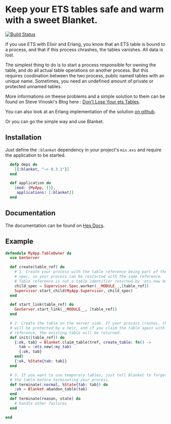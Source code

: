 # Keep your ETS tables safe and warm with a sweet Blanket.

[![Build Status](https://travis-ci.org/niahoo/blanket.svg?branch=master)](https://travis-ci.org/niahoo/blanket)

If you use ETS with Elixir and Erlang, you know that an ETS table is bound to a process, and that if this process chrashes, the tables vanishes. All data is lost.

The simplest thing to do is to start a process responsible for owning the table, and do all actual table operations on another process. But this requires coodination between the two process, public named tables with an unique name. Sometimes, you need an undefined amount of private or protected unnamed tables.

More informations on theese problems and a simple solution to them can be found on Steve Vinoski's Blog here : [Don't Lose Your ets Tables](http://steve.vinoski.net/blog/2011/03/23/dont-lose-your-ets-tables/).

You can also look at an Erlang implementation of the solution [on github](https://github.com/DeadZen/etsgive).

Or you can go the simple way and use Blanket.

## Installation

Just define	the `:blanket` dependency in your project's `mix.exs` and require the application to be started.

```elixir
  defp deps do
    [{:blanket, "~> 0.3.1"}]
  end

  def application do
    [mod: {MyApp, []},
     applications: [:blanket]]
  end
```

## Documentation

The documentation can be found on [Hex Docs](https://hexdocs.pm/blanket/Blanket.html).

## Example

```elixir
defmodule MyApp.TableOwner do
  use GenServer

  def create(table_ref) do
    # 1. Create your process with the table reference being part of the child
    # spec, so your process can be restarted with the same reference.
    # Table reference is not a table identifier returned by :ets.new but
    child_spec = Supervisor.Spec.worker(__MODULE__,[table_ref])
    Supervisor.start_child(MyApp.Supervisor, child_spec)
  end

  def start_link(table_ref) do
    GenServer.start_link(__MODULE__, [table_ref])
  end

  # 2. Create the table on the server side. If your process crashes, the table
  # will be protected by a heir, and if you claim the table again with the same
  # reference, the existing table will be returned.
  def init([table_ref]) do
    {:ok, tab} = Blanket.claim_table(tref, create_table: fn() ->
      tab = :ets.new(:my_tab)
      {:ok, tab}
    end)
    {:ok, %State{tab: tab}}
  end

  # 3. If you want to use temporary tables, just tell Blanket to forget about
  # the table before terminating your process.
  def terminate(:normal, %State{tab: tab}) do
    :ok = Blanket.abandon_table(tab)
  end
  def terminate(reason, state) do
    # handle other failures
  end

end

```
